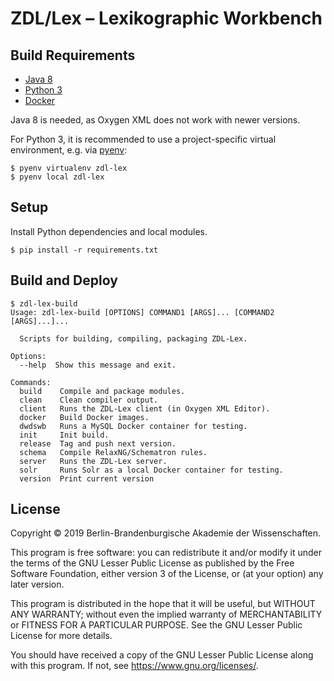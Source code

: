 # ZDL/Lex – Lexikographic Workbench

## Build Requirements

* [Java 8](https://packages.debian.org/search?keywords=openjdk-8-jdk)
* [Python 3](https://www.python.org/)
* [Docker](https://www.docker.com/)

Java 8 is needed, as Oxygen XML does not work with newer versions.

For Python 3, it is recommended to use a project-specific virtual environment,
e.g. via [pyenv](https://github.com/pyenv/pyenv):

```plaintext
$ pyenv virtualenv zdl-lex
$ pyenv local zdl-lex
```

## Setup

Install Python dependencies and local modules.

```plaintext
$ pip install -r requirements.txt
```

## Build and Deploy

```plaintext
$ zdl-lex-build
Usage: zdl-lex-build [OPTIONS] COMMAND1 [ARGS]... [COMMAND2 [ARGS]...]...

  Scripts for building, compiling, packaging ZDL-Lex.

Options:
  --help  Show this message and exit.

Commands:
  build    Compile and package modules.
  clean    Clean compiler output.
  client   Runs the ZDL-Lex client (in Oxygen XML Editor).
  docker   Build Docker images.
  dwdswb   Runs a MySQL Docker container for testing.
  init     Init build.
  release  Tag and push next version.
  schema   Compile RelaxNG/Schematron rules.
  server   Runs the ZDL-Lex server.
  solr     Runs Solr as a local Docker container for testing.
  version  Print current version
```

## License

Copyright © 2019 Berlin-Brandenburgische Akademie der Wissenschaften.

This program is free software: you can redistribute it and/or modify
it under the terms of the GNU Lesser Public License as published by
the Free Software Foundation, either version 3 of the License, or
(at your option) any later version.

This program is distributed in the hope that it will be useful,
but WITHOUT ANY WARRANTY; without even the implied warranty of
MERCHANTABILITY or FITNESS FOR A PARTICULAR PURPOSE.  See the
GNU Lesser Public License for more details.

You should have received a copy of the GNU Lesser Public License
along with this program.  If not, see <https://www.gnu.org/licenses/>.
